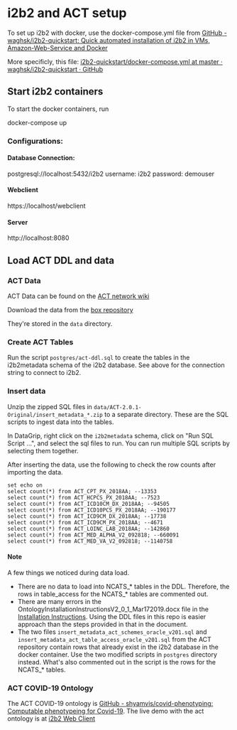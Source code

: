 # i2b2 and ACT setup

To set up i2b2 with docker, use the docker-compose.yml file from [GitHub - waghsk/i2b2-quickstart: Quick automated installation of i2b2 in VMs, Amazon-Web-Service and Docker](https://github.com/waghsk/i2b2-quickstart)

More specificly, this file: [i2b2-quickstart/docker-compose.yml at master · waghsk/i2b2-quickstart · GitHub](https://github.com/waghsk/i2b2-quickstart/blob/master/scripts/docker/docker-compose.yml)

## Start i2b2 containers

To start the docker containers, run

docker-compose up

### Configurations:

#### Database Connection:

postgresql://localhost:5432/i2b2
username: i2b2
password: demouser

#### Webclient

https://localhost/webclient

#### Server

http://localhost:8080

## Load ACT DDL and data

### ACT Data

ACT Data can be found on the [ACT network wiki](https://dbmi-pitt.github.io/ACT-Network/ontology.html)

Download the data from the [box repository](https://pitt.app.box.com/s/qoj5afssw4oz3v27ipmfidhitmgya9nt)

They're stored in the `data` directory.

### Create ACT Tables

Run the script `postgres/act-ddl.sql` to create the tables in the i2b2metadata schema of the i2b2 database. See above for the connection string to connect to i2b2.

### Insert data

Unzip the zipped SQL files in `data/ACT-2.0.1-Original/insert_metadata_*.zip` to a separate directory. These are the SQL scripts to ingest data into the tables.

In DataGrip, right click on the `i2b2metadata` schema, click on "Run SQL Script ...", and select the sql files to run. You can run multiple SQL scripts by selecting them together.

After inserting the data, use the following to check the row counts after importing the data.

```
set echo on
select count(*) from ACT_CPT_PX_2018AA; --13353
select count(*) from ACT_HCPCS_PX_2018AA; --7523
select count(*) from ACT_ICD10CM_DX_2018AA; --94505
select count(*) from ACT_ICD10PCS_PX_2018AA; --190177
select count(*) from ACT_ICD9CM_DX_2018AA; --17738
select count(*) from ACT_ICD9CM_PX_2018AA; --4671
select count(*) from ACT_LOINC_LAB_2018AA; --142860
select count(*) from ACT_MED_ALPHA_V2_092818; --660091
select count(*) from ACT_MED_VA_V2_092818; --1140758
```

#### Note

A few things we noticed during data load.

* There are no data to load into NCATS_* tables in the DDL. Therefore, the rows in table_access for the NCATS_* tables are commented out.
* There are many errors in the OntologyInstallationInstructionsV2_0_1_Mar172019.docx file in the [Installation Instructions](https://pitt.app.box.com/s/jf2mupczvclzzxtmfvdd6pn1bytg1z1v). Using the DDL files in this repo is easier approach than the steps provided in that in the document.
* The two files `insert_metadata_act_schemes_oracle_v201.sql` and `insert_metadata_act_table_access_oracle_v201.sql` from the ACT repository contain rows that already exist in the i2b2 database in the docker container. Use the two modified scripts in `postgres` directory instead. What's also commented out in the script is the rows for the NCATS_* tables.

### ACT COVID-19 Ontology

The ACT COVID-19 ontology is [GitHub - shyamvis/covid-phenotyping: Computable phenotypeing for Covid-19](https://github.com/shyamvis/covid-phenotyping). The live demo with the act ontology is at [i2b2 Web Client](http://dbmi-ncats-test01.dbmi.pitt.edu/webclient/)
